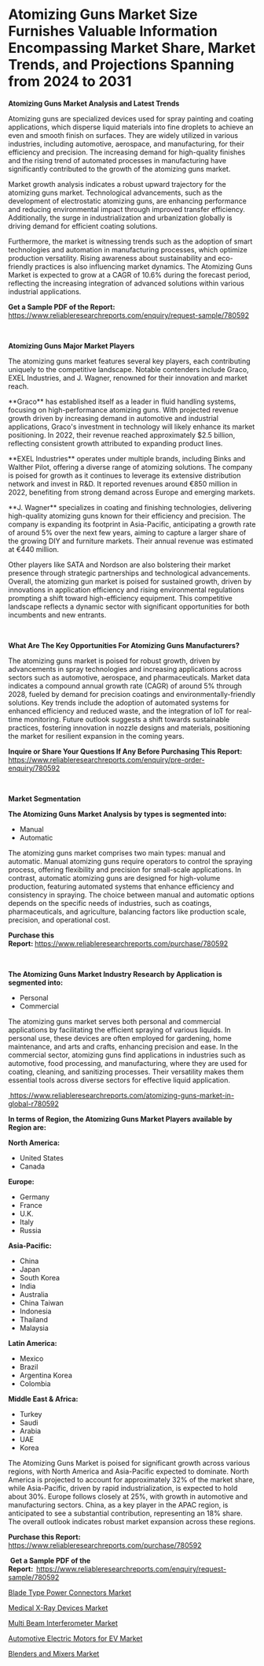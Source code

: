 <p><h1>Atomizing Guns Market Size Furnishes Valuable Information Encompassing Market Share, Market Trends, and Projections Spanning from 2024 to 2031</h1></p><p><strong>Atomizing Guns Market Analysis and Latest Trends</strong></p>
<p><p>Atomizing guns are specialized devices used for spray painting and coating applications, which disperse liquid materials into fine droplets to achieve an even and smooth finish on surfaces. They are widely utilized in various industries, including automotive, aerospace, and manufacturing, for their efficiency and precision. The increasing demand for high-quality finishes and the rising trend of automated processes in manufacturing have significantly contributed to the growth of the atomizing guns market.</p><p>Market growth analysis indicates a robust upward trajectory for the atomizing guns market. Technological advancements, such as the development of electrostatic atomizing guns, are enhancing performance and reducing environmental impact through improved transfer efficiency. Additionally, the surge in industrialization and urbanization globally is driving demand for efficient coating solutions.</p><p>Furthermore, the market is witnessing trends such as the adoption of smart technologies and automation in manufacturing processes, which optimize production versatility. Rising awareness about sustainability and eco-friendly practices is also influencing market dynamics. The Atomizing Guns Market is expected to grow at a CAGR of 10.6% during the forecast period, reflecting the increasing integration of advanced solutions within various industrial applications.</p></p>
<p><strong>Get a Sample PDF of the Report:&nbsp;</strong> <a href="https://www.reliableresearchreports.com/enquiry/request-sample/780592?utm_campaign=115&utm_medium=2&utm_source=Github&utm_content=ia&utm_term=15102024&utm_id=atomizing-guns">https://www.reliableresearchreports.com/enquiry/request-sample/780592</a></p>
<p>&nbsp;</p>
<p><strong>Atomizing Guns Major Market Players</strong></p>
<p><p>The atomizing guns market features several key players, each contributing uniquely to the competitive landscape. Notable contenders include Graco, EXEL Industries, and J. Wagner, renowned for their innovation and market reach.</p><p>**Graco** has established itself as a leader in fluid handling systems, focusing on high-performance atomizing guns. With projected revenue growth driven by increasing demand in automotive and industrial applications, Graco's investment in technology will likely enhance its market positioning. In 2022, their revenue reached approximately $2.5 billion, reflecting consistent growth attributed to expanding product lines.</p><p>**EXEL Industries** operates under multiple brands, including Binks and Walther Pilot, offering a diverse range of atomizing solutions. The company is poised for growth as it continues to leverage its extensive distribution network and invest in R&D. It reported revenues around €850 million in 2022, benefiting from strong demand across Europe and emerging markets.</p><p>**J. Wagner** specializes in coating and finishing technologies, delivering high-quality atomizing guns known for their efficiency and precision. The company is expanding its footprint in Asia-Pacific, anticipating a growth rate of around 5% over the next few years, aiming to capture a larger share of the growing DIY and furniture markets. Their annual revenue was estimated at €440 million.</p><p>Other players like SATA and Nordson are also bolstering their market presence through strategic partnerships and technological advancements. Overall, the atomizing gun market is poised for sustained growth, driven by innovations in application efficiency and rising environmental regulations prompting a shift toward high-efficiency equipment. This competitive landscape reflects a dynamic sector with significant opportunities for both incumbents and new entrants.</p></p>
<p>&nbsp;</p>
<p><strong>What Are The Key Opportunities For Atomizing Guns Manufacturers?</strong></p>
<p><p>The atomizing guns market is poised for robust growth, driven by advancements in spray technologies and increasing applications across sectors such as automotive, aerospace, and pharmaceuticals. Market data indicates a compound annual growth rate (CAGR) of around 5% through 2028, fueled by demand for precision coatings and environmentally-friendly solutions. Key trends include the adoption of automated systems for enhanced efficiency and reduced waste, and the integration of IoT for real-time monitoring. Future outlook suggests a shift towards sustainable practices, fostering innovation in nozzle designs and materials, positioning the market for resilient expansion in the coming years.</p></p>
<p><strong>Inquire or Share Your Questions If Any Before Purchasing This Report:</strong> <a href="https://www.reliableresearchreports.com/enquiry/pre-order-enquiry/780592?utm_campaign=115&utm_medium=2&utm_source=Github&utm_content=ia&utm_term=15102024&utm_id=atomizing-guns">https://www.reliableresearchreports.com/enquiry/pre-order-enquiry/780592</a></p>
<p>&nbsp;</p>
<p><strong>Market Segmentation</strong></p>
<p><strong>The Atomizing Guns Market Analysis by types is segmented into:</strong></p>
<p><ul><li>Manual</li><li>Automatic</li></ul></p>
<p><p>The atomizing guns market comprises two main types: manual and automatic. Manual atomizing guns require operators to control the spraying process, offering flexibility and precision for small-scale applications. In contrast, automatic atomizing guns are designed for high-volume production, featuring automated systems that enhance efficiency and consistency in spraying. The choice between manual and automatic options depends on the specific needs of industries, such as coatings, pharmaceuticals, and agriculture, balancing factors like production scale, precision, and operational cost.</p></p>
<p><strong>Purchase this Report:&nbsp;</strong><a href="https://www.reliableresearchreports.com/purchase/780592?utm_campaign=115&utm_medium=2&utm_source=Github&utm_content=ia&utm_term=15102024&utm_id=atomizing-guns">https://www.reliableresearchreports.com/purchase/780592</a></p>
<p>&nbsp;</p>
<p><strong>The Atomizing Guns Market Industry Research by Application is segmented into:</strong></p>
<p><ul><li>Personal</li><li>Commercial</li></ul></p>
<p><p>The atomizing guns market serves both personal and commercial applications by facilitating the efficient spraying of various liquids. In personal use, these devices are often employed for gardening, home maintenance, and arts and crafts, enhancing precision and ease. In the commercial sector, atomizing guns find applications in industries such as automotive, food processing, and manufacturing, where they are used for coating, cleaning, and sanitizing processes. Their versatility makes them essential tools across diverse sectors for effective liquid application.</p></p>
<p><a href="https://www.reliableresearchreports.com/atomizing-guns-market-in-global-r780592?utm_campaign=115&utm_medium=2&utm_source=Github&utm_content=ia&utm_term=15102024&utm_id=atomizing-guns">&nbsp;https://www.reliableresearchreports.com/atomizing-guns-market-in-global-r780592</a></p>
<p><strong>In terms of Region, the Atomizing Guns Market Players available by Region are:</strong></p>
<p>
    <p> <strong> North America: </strong>
        <ul>
            <li>United States</li>
            <li>Canada</li>
        </ul>
        </p> 
    <p> <strong> Europe: </strong>
        <ul>
            <li>Germany</li>
            <li>France</li>
            <li>U.K.</li>
            <li>Italy</li>
            <li>Russia</li>
        </ul>
        </p> 
    <p> <strong> Asia-Pacific: </strong>
        <ul>
            <li>China</li>
            <li>Japan</li>
            <li>South Korea</li>
            <li>India</li>
            <li>Australia</li>
            <li>China Taiwan</li>
            <li>Indonesia</li>
            <li>Thailand</li>
            <li>Malaysia</li>
        </ul>
        </p> 
    <p> <strong> Latin America: </strong>
        <ul>
            <li>Mexico</li>
            <li>Brazil</li>
            <li>Argentina Korea</li>
            <li>Colombia</li>
        </ul>
        </p> 
    <p> <strong> Middle East & Africa: </strong>
        <ul>
            <li>Turkey</li>
            <li>Saudi</li>
            <li>Arabia</li>
            <li>UAE</li>
            <li>Korea</li>
        </ul>
    </p>
    </p>
<p><p>The Atomizing Guns Market is poised for significant growth across various regions, with North America and Asia-Pacific expected to dominate. North America is projected to account for approximately 32% of the market share, while Asia-Pacific, driven by rapid industrialization, is expected to hold about 30%. Europe follows closely at 25%, with growth in automotive and manufacturing sectors. China, as a key player in the APAC region, is anticipated to see a substantial contribution, representing an 18% share. The overall outlook indicates robust market expansion across these regions.</p></p>
<p><strong>Purchase this Report: </strong><a href="https://www.reliableresearchreports.com/purchase/780592?utm_campaign=115&utm_medium=2&utm_source=Github&utm_content=ia&utm_term=15102024&utm_id=atomizing-guns">https://www.reliableresearchreports.com/purchase/780592</a></p>
<p>&nbsp;<strong>Get a Sample PDF of the Report:&nbsp;&nbsp;</strong><a href="https://www.reliableresearchreports.com/enquiry/request-sample/780592?utm_campaign=115&utm_medium=2&utm_source=Github&utm_content=ia&utm_term=15102024&utm_id=atomizing-guns">https://www.reliableresearchreports.com/enquiry/request-sample/780592</a></p>
<p><strong></strong></p>
<p><p><a href="https://issuu.com/reportprime-2/docs/blade-type-power-connectors-market-_be945c7f9757ed?utm_campaign=115&utm_medium=2&utm_source=Github&utm_content=ia&utm_term=15102024&utm_id=atomizing-guns">Blade Type Power Connectors Market</a></p><p><a href="https://github.com/AlbertGonzalez266/Market-Research-Report-List-1/blob/main/medical-x-ray-devices-market.md?utm_campaign=115&utm_medium=2&utm_source=Github&utm_content=ia&utm_term=15102024&utm_id=atomizing-guns">Medical X-Ray Devices Market</a></p><p><a href="https://github.com/JavierDDowns/Market-Research-Report-List-1/blob/main/multi-beam-interferometer-market.md?utm_campaign=115&utm_medium=2&utm_source=Github&utm_content=ia&utm_term=15102024&utm_id=atomizing-guns">Multi Beam Interferometer Market</a></p><p><a href="https://www.linkedin.com/pulse/market-insights-global-automotive-electric-motors-ev-forecast-zivtc?utm_campaign=115&utm_medium=2&utm_source=Github&utm_content=ia&utm_term=15102024&utm_id=atomizing-guns">Automotive Electric Motors for EV Market</a></p><p><a href="https://issuu.com/reportprime-2/docs/blenders-and-mixers-market-size-203_6be65cb369ce35?utm_campaign=115&utm_medium=2&utm_source=Github&utm_content=ia&utm_term=15102024&utm_id=atomizing-guns">Blenders and Mixers Market</a></p></p>
